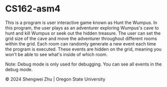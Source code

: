 # CS162-asm4

This is a program is user interactive game known as Hunt the Wumpus. In this program,
the user plays as an adventurer exploring Wumpus's cave to hunt and kill Wumpus or seek
out the hidden treasure. The user can set the grid size of the cave and move the adventurer
throughout different rooms within the grid. Each room can randomly generate a new event each
time the program is executed. These events are hidden on the grid, meaning you won't be able to see
what's inside of which room.

Note: Debug mode is only used for debugging. You can see all events in the debug mode.

© 2024 Shengwei Zhu | Oregon State University
